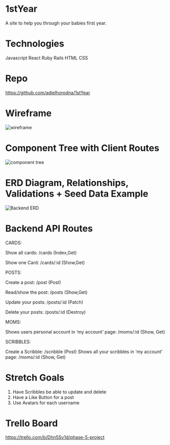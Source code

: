 # 1stYear
A site to help you through your babies first year.


# Technologies 
Javascript React Ruby Rails HTML CSS 

# Repo 
https://github.com/adielhorodna/1stYear


# Wireframe 
![wireframe](https://user-images.githubusercontent.com/114962321/225041542-fe7d5220-c28c-4690-bd0c-818646b79a7c.png)

# Component Tree with Client Routes
![component tree](https://user-images.githubusercontent.com/114962321/225041728-a44cd213-038a-4fb2-bb55-9d87fc830562.png)

# ERD Diagram, Relationships, Validations + Seed Data Example
![Backend ERD](https://user-images.githubusercontent.com/114962321/225042048-c02500ce-7671-44e0-af05-e03e27409f60.png)

# Backend API Routes
CARDS:

Show all cards: /cards (Index,Get)

Show one Card: /cards/:id (Show,Get)

POSTS:

Create a post: /post (Post)

Read/show the post: /posts (Show,Get)

Update your posts: /posts/:id (Patch)

Delete your posts: /posts/:id (Destroy)


MOMS:

Shows users personal account in ‘my account’ page: /moms/:id (Show, Get) 

SCRIBBLES:

Create a Scribble: /scribble (Post)
Shows all your scribbles in ‘my account’ page: /moms/:id (Show, Get) 

# Stretch Goals
1. Have Scribbles be able to update and delete
2. Have a Like Button for a post
3. Use Avatars for each username 

# Trello Board
https://trello.com/b/Dhn5Sv1d/phase-5-project
